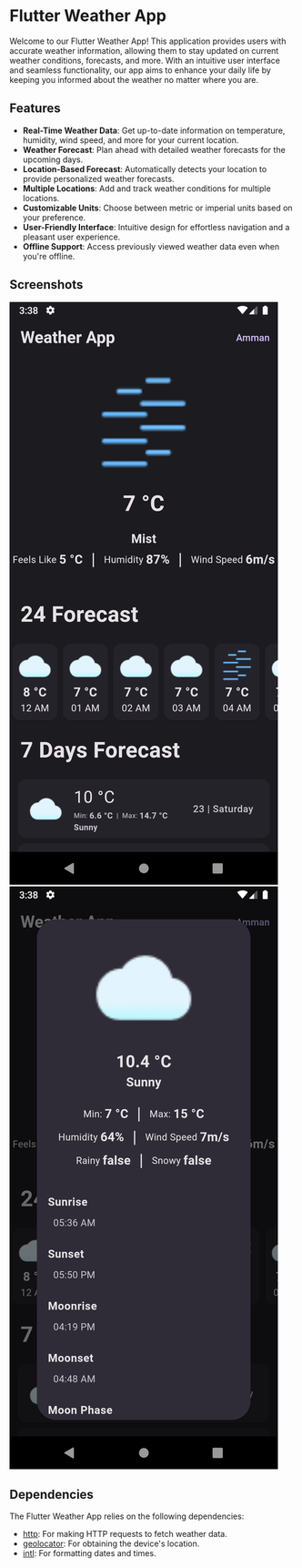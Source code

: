 # Flutter Weather App

Welcome to our Flutter Weather App! This application provides users with accurate weather information, allowing them to stay updated on current weather conditions, forecasts, and more. With an intuitive user interface and seamless functionality, our app aims to enhance your daily life by keeping you informed about the weather no matter where you are.

## Features

- **Real-Time Weather Data**: Get up-to-date information on temperature, humidity, wind speed, and more for your current location.
- **Weather Forecast**: Plan ahead with detailed weather forecasts for the upcoming days.
- **Location-Based Forecast**: Automatically detects your location to provide personalized weather forecasts.
- **Multiple Locations**: Add and track weather conditions for multiple locations.
- **Customizable Units**: Choose between metric or imperial units based on your preference.
- **User-Friendly Interface**: Intuitive design for effortless navigation and a pleasant user experience.
- **Offline Support**: Access previously viewed weather data even when you're offline.

## Screenshots

![Screenshot 1](screenshots/screenshot1.png)
![Screenshot 2](screenshots/screenshot2.png)

## Dependencies

The Flutter Weather App relies on the following dependencies:

- [http](https://pub.dev/packages/http): For making HTTP requests to fetch weather data.
- [geolocator](https://pub.dev/packages/geolocator): For obtaining the device's location.
- [intl](https://pub.dev/packages/intl): For formatting dates and times.
